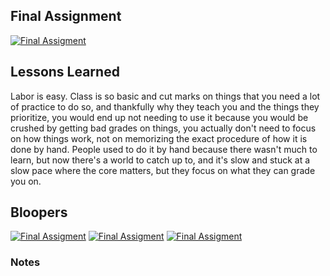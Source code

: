 ## Final Assignment

[![Final Assigment](http://img.youtube.com/vi/tF83nxaz79Q/0.jpg)](https://youtu.be/tF83nxaz79Q "Final Assigment")

## Lessons Learned

Labor is easy. Class is so basic and cut marks on things that you need a lot of practice to do so, and thankfully why they teach you and the things they prioritize, you would end up not needing to use it because you would be crushed by getting bad grades on things, you actually don't need to focus on how things work, not on memorizing the exact procedure of how it is done by hand. People used to do it by hand because there wasn't much to learn, but now there's a world to catch up to, and it's slow and stuck at a slow pace where the core matters, but they focus on what they can grade you on.

## Bloopers

[![Final Assigment](http://img.youtube.com/vi/uz-AQyVK7tI/1.jpg)](https://youtu.be/uz-AQyVK7tI "Final Assigment")
[![Final Assigment](http://img.youtube.com/vi/SQlAOl8tfWU/1.jpg)](https://youtu.be/SQlAOl8tfWU "Final Assigment")
[![Final Assigment](http://img.youtube.com/vi/i0myUDhPXgw/1.jpg)](https://youtu.be/i0myUDhPXgw "Final Assigment")

### Notes


